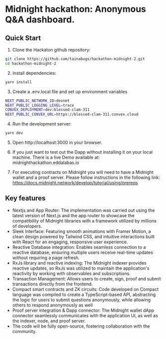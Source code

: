 # Midnight hackathon: Anonymous Q&A dashboard.

## Quick Start

1. Clone the Hackaton github repository:
```bash
git clone https://github.com/tainabugs/hackathon-midnight-2.git
cd hackathon-midnight-2
```

2. Install dependencies:
```bash
yarn install
```

3. Create a .env.local file and set up environment variables
```bash
NEXT_PUBLIC_NETWORK_ID=devnet
NEXT_PUBLIC_LOGGING_LEVEL=trace
CONVEX_DEPLOYMENT=dev:blessed-clam-311 
NEXT_PUBLIC_CONVEX_URL=https://blessed-clam-311.convex.cloud
```

4. Run the development server:
```bash
yarn dev
```

5. Open http://localhost:3000 in your browser.

6. If you just want to test out the Dapp without installing it on your local machine. There is a live Demo available at: midnighthackathon.eddalabas.io

7. For executing contracts on Midnight you will need to have a Midnight wallet and a proof server. Please follow instructions in the following link:
   https://docs.midnight.network/develop/tutorial/using/prereqs


## Key features

- Nextjs and App Router: The implementation was carried out using the latest version of Next.js and the app router to showcase the compatibility of Midnight libraries with a framework utilized by millions of developers.
- Sleek Interface: Featuring smooth animations with Framer Motion, a clean design powered by Tailwind CSS, and intuitive interactions built with React for an engaging, responsive user experience.
- Reactive Database integration: Enables seamless connection to a reactive database, ensuring multiple users receive real-time updates without requiring a page refresh.
- RxJs library and reactive indexing: The Midnight indexer provides reactive updates, so RxJs was utilized to maintain the application's reactivity by working with observables and subscriptions.
- Transaction Management: Allows users to create, sign, proof and submit transactions directly from the frontend.
- Compact smart contracts and ZK circuits: Code developed on Compact language was compiled to create a TypeScript-based API, abstracting the logic for users to submit questions anonymously, while allowing others to respond anonymously as well
- Proof server integration & Dapp connector: The Midnight wallet dApp connector seamlessly communicates with the application UI, as well as the indexer, node, and proof server.
- The code will be fully open-source, fostering collaboration with the community.
  